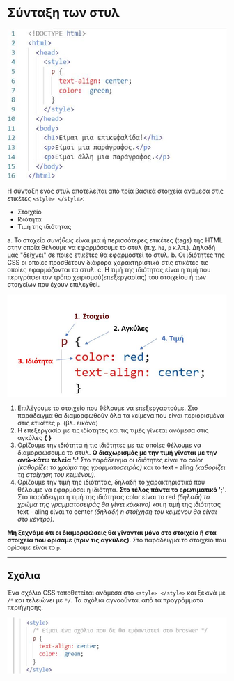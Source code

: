 # Σύνταξη των στυλ

![structure](../images/structure.jpg)

Η σύνταξη ενός στυλ αποτελείται από τρία βασικά στοιχεία ανάμεσα στις ετικέτες ```<style> </style>```:

- Στοιχείο
- Ιδιότητα
- Τιμή της ιδιότητας

a. Το στοχείο *συνήθως* είναι μια ή περισσότερες ετικέτες (tags) της HTML στην οποία θέλουμε να εφαρμόσουμε το στυλ (π.χ. ```h1```, ```p``` κ.λπ.). Δηλαδή μας "δείχνει" σε ποιες ετικέτες θα εφαρμοστεί το στυλ.
b. Οι ιδιότητες της CSS οι οποίες προσθέτουν διάφορα χαρακτηριστικά στις ετικέτες τις οποίες εφαρμόζονται τα στυλ.
c. Η τιμή της ιδιότητας είναι η τιμή που περιγράφει τον τρόπο χειρισμού(επεξεργασίας) του στοιχείου ή των στοιχείων που έχουν επιλεχθεί.

![syntax](../images/syntax.jpg)

1. Επιλέγουμε το στοιχείο που θέλουμε να επεξεργαστούμε. Στο παράδειγμα θα διαμορφωθούν όλα τα κείμενα που είναι περιορισμένα στις ετικέτες ```p```. (βλ. εικόνα)
2. H επεξεργασία με τις ιδίοτητες και τις τιμές γίνεται ανάμεσα στις αγκύλες **{ }**
3. Ορίζουμε την ιδιότητα ή τις ιδιότητες με τις οποίες θέλουμε να διαμορφώσουμε το στυλ. **Ο διαχωρισμός με την τιμή γίνεται με την ανώ-κάτω τελεία ':'** Στο παράδειγμα οι ιδιότητες είναι το color *(καθορίζει το χρώμα της γραμματοσειράς)* και το text - aling *(καθορίζει τη στοίχηση του κειμένου)*.
4. Ορίζουμε την τιμή της ιδιότητας, δηλαδή το χαρακτηριστικό που θέλουμε να εφαρμόσει η ιδιότητα. **Στο τέλος πάντα το ερωτιματικό ';'**. Στο παράδειγμα η τιμή της ιδιότητας color είναι το red *(δηλαδή το χρώμα της γραμματοσειράς θα γίνει κόκκινο)* και η τιμή της ιδιότητας text - aling είναι το center *(δηλαδή η στοίχηση του κειμένου θα είναι στο κέντρο)*.

**Μη ξεχνάμε ότι οι διαμορφώσεις θα γίνονται μόνο στο στοιχείο ή στα στοιχεία που ορίσαμε (πριν τις αγκύλες)**. Στο παράδειγμα το στοιχείο που ορίσαμε είναι το ```p```.

---

## Σχόλια

Ένα σχόλιο CSS τοποθετείται ανάμεσα στο ```<style> </style>``` και ξεκινά με ```/*``` και τελειώνει με ```*/```. Τα σχόλια αγνοούνται από τα προγράμματα περιήγησης.

![comment](../images/comment.jpg)
